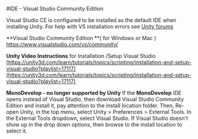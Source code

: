 #IDE - Visual Studio Community Edition

Visual Studio CE is configured to be installed as the default IDE when installing Unity.  For help with VS installation errors see [Unity forums](http://answers.unity3d.com/questions/1075675/-error-while-installing-visual-studio-error-code16.html) 

**Visual Studio Community Edition **( for Windows or Mac ) https://www.visualstudio.com/vs/community/

**Unity Video Instructions** for Installation /Setup Visual Studio
[https://unity3d.com/learn/tutorials/topics/scripting/installation-and-setup-visual-studio?playlist=17117](https://unity3d.com/learn/tutorials/topics/scripting/installation-and-setup-visual-studio?playlist=17117)

**MonoDevelop - no longer supported by Unity**
If the **MonoDevelop** IDE opens instead of Visual Studio, then download Visual Studio Community Edition and install it, pay attention to the install location folder.  Then, Re-open Unity, in the top menu, select Unity > Preferences > External Tools.  In the External Tools dropdown, select Visual Studio.  If Visual Studio doesn't show up in the drop down options, then browse to the install location to select it.


